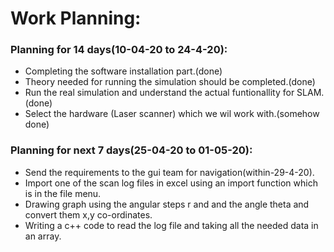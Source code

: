 # Work Planning:
### Planning for 14 days(10-04-20 to 24-4-20):
* Completing the software installation part.(done)
* Theory needed for running the simulation should be completed.(done)
* Run the real simulation and understand the actual funtionallity for SLAM.(done)
* Select the hardware (Laser scanner) which we wil work with.(somehow done)
### Planning for next 7 days(25-04-20 to 01-05-20):
* Send the requirements to the gui team for navigation(within-29-4-20).
* Import one of the scan log files in excel using an import function which is in the file menu.
* Drawing graph using the angular steps r and and the angle theta and convert them x,y co-ordinates.
* Writing a c++ code to read the log file and taking all the needed data in an array.


